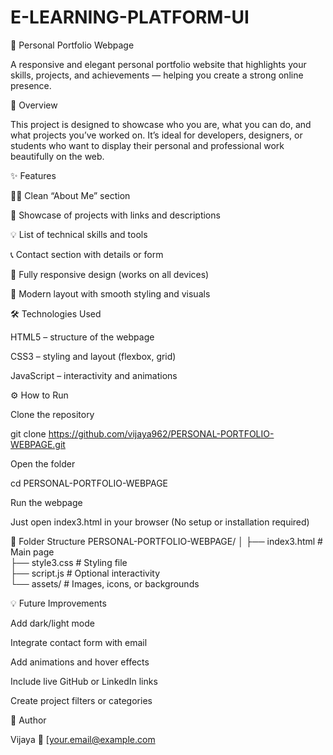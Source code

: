 # E-LEARNING-PLATFORM-UI
💼 Personal Portfolio Webpage

A responsive and elegant personal portfolio website that highlights your skills, projects, and achievements — helping you create a strong online presence.

🚀 Overview

This project is designed to showcase who you are, what you can do, and what projects you’ve worked on.
It’s ideal for developers, designers, or students who want to display their personal and professional work beautifully on the web.

✨ Features

🧑‍💻 Clean “About Me” section

🧩 Showcase of projects with links and descriptions

💡 List of technical skills and tools

📞 Contact section with details or form

📱 Fully responsive design (works on all devices)

🎨 Modern layout with smooth styling and visuals

🛠️ Technologies Used

HTML5 – structure of the webpage

CSS3 – styling and layout (flexbox, grid)

JavaScript – interactivity and animations

⚙️ How to Run

Clone the repository

git clone https://github.com/vijaya962/PERSONAL-PORTFOLIO-WEBPAGE.git


Open the folder

cd PERSONAL-PORTFOLIO-WEBPAGE


Run the webpage

Just open index3.html in your browser
(No setup or installation required)

📁 Folder Structure
PERSONAL-PORTFOLIO-WEBPAGE/
│
├── index3.html       # Main page  
├── style3.css        # Styling file  
├── script.js         # Optional interactivity  
└── assets/           # Images, icons, or backgrounds  

💡 Future Improvements

Add dark/light mode

Integrate contact form with email

Add animations and hover effects

Include live GitHub or LinkedIn links

Create project filters or categories

👤 Author

Vijaya
📧 [your.email@example.com

